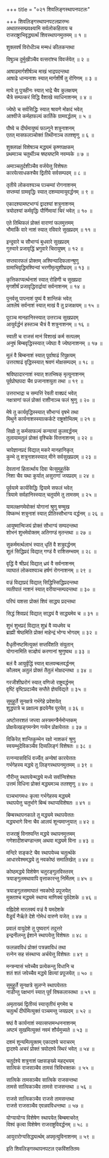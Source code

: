 +++
title = "०२१ शिवलिङ्गस्थापनपटलः"

+++
शिवलिङ्गस्थापनपटलप्रारम्भः    
अथातस्सम्प्रवक्ष्यामि सर्वलोकहिताय च  
राजराष्ट्राभिवृद्ध्यर्त्थं शिवस्थापनमुत्तमम् ॥ १ ॥


शुक्लवर्षं विरोधीञ्च मन्मधं कीलकन्तथा  

विषुञ्च दुर्मुखीञ्चैव वत्सरांश्च विवर्जयेत् ॥ २ ॥


आषाढमार्गशीर्षञ्च माखं भाद्रपदन्तथा  
आषाढे धान्यनाशः स्यात् मार्गशीर्षे तु रोगिणम् ॥ ३ ॥


माघे तु पुत्रहीनः स्यात् भाद्रे चैव कुलक्षयम्  
चैत्रे सम्पत्करं विद्धि वैशाखे व्याधिनाशनम् ॥ ४ ॥


ज्येष्ठे च सर्वसिद्धिः स्यात् श्रावणे मोक्षदं भवेत्  
आश्वीजे कर्महाफल्यं कार्तिके ग्रामवर्द्धतम् ॥ ५ ॥


पौष्ये च दीर्घमायुष्यं फाल्गुने शत्रुनाशनम्  
एतत् मासफलञ्चोक्तं तिथीनाञ्च ततश्शृणु ॥ ६ ॥


शुक्लपक्षं विशेषञ्च मद्ध्यमं कृष्णपक्षकम्  
प्रथमाञ्च चतुर्थीञ्च षष्ठ्यष्टमि नवम्यके ॥ ७ ॥


अमाञ्चतुर्दशीञ्चैव वर्जयेत्तु विशेषतः  
कारयेत्साधकश्चैव द्वितीये सर्वसम्पदम् ॥ ८ ॥


तृतीये लोकवश्यञ्च पञ्चम्यां रोगनाशनम्  
सप्तम्यां ग्रामवृद्धिः स्यात् दशम्यामायुवर्द्धनम् ॥ ९ ॥


एकादश्यामष्टभाग्यं द्वादश्यां शत्रुनाशनम्  
त्रयोदश्यां कर्मवृद्धिः पौर्णिमायां चिरं भवेत् ॥ १० ॥


एते तिथिफलं प्रोक्तं वाराणां फलमुत्तमम्  
भौमार्कि वारे नाशं स्यात् रविवारे सुखप्रदम् ॥ ११ ॥


इन्दुवारे च सौभाग्यं बुधवारे सुखप्रदम्  
गुरुवारे प्रजावृद्धिं भ्रगुवारे चिरायुषम् ॥ १२ ॥


सप्तवारफलं प्रोक्तम् अश्विन्यादिफलान्श्रुणु  
ग्रामाभिवृद्धिमश्विन्यां भरणीमृत्युशीघ्रदम् ॥ १३ ॥


कृत्तिकाप्यर्त्थनाशं स्यात् रोहिणी च सुखप्रदा  
मृगशीर्षं प्रजावृद्धिरार्द्रायां सर्वनाशनम् ॥ १४ ॥


पुनर्वसू पापनाशं पुष्यं वै शान्तिकं भवेत्  
आश्लेषं सर्वनाशं स्यात् माखं वै तु प्रजाक्षयम् ॥ १५ ॥


पूरञ्च मानहानिस्स्यात् उत्तरञ्च सुखप्रदम्  
आयुर्वर्द्धनं हस्तञ्च चैत्रं वै शत्रुनाशनम् ॥ १६ ॥



स्वाती च राजसं मानं विशाखं कर्म सत्पलम्  
अनुषं बिम्बवृद्धिस्स्यात् ज्येष्ठा वै ज्येष्ठनाशनम् ॥ १७ ॥


मूलं वै बिम्बनाशं स्यात् पूर्वाषाढं रिपुक्षयम्  
उत्तराषाढं वृद्धिस्स्यात् श्रवणं मोक्षसम्पदम् ॥ १८ ॥


श्रविष्ठादारनाशं स्यात् शतभिषक् मृत्युनाशनम्  
पूर्वप्रोष्ठपदा चैव प्रजानाशयुता तथा ॥ १९ ॥


उत्तराभाद्रा च सम्पत्तिं रेवती वाक्प्रदं भवेत्  
नक्षत्राणां फलं प्रोक्तं राशीनाञ्च फलं श्रुणु ॥ २० ॥


मेषे तु कार्यवृद्धिस्स्यात् सौभाग्यं वृषभे तथा  
मिथुने कार्यनाशस्स्यात्कर्कटे राष्ट्रशोभितम् ॥ २१ ॥


सिह्मे तु कर्मसाफल्यं कन्यायां कुलवर्द्धनम्  
तुलायामतुलं प्रोक्तं वृश्चिके वित्तनाशनम् ॥ २२ ॥


चापेज्ञानप्रदं विद्यात् मकरे मानहानिकृत्  
कुम्भे तु शत्रुनाशस्स्यात् मीने सर्वसुखप्रदम् ॥ २३ ॥


देवतानां हितार्त्थाय दिवा चेत्सुमुहूर्तके  
निशा चैव यथा कुर्यात् असुराणां जयप्रदम् ॥ २४ ॥


पूर्वयामे कार्यसिद्धिः द्वियामे सफलं भवेत्  
त्रियामे सर्वहानिस्स्यात् चतुर्यामे तु तामसम् ॥ २५ ॥


यामलक्षणमेवोक्तं योगानां श्रुणु षण्मुख  
विष्कम्भं शत्रुनाशं स्यात् प्रीतिस्सौभाग्य वर्द्धनम् ॥ २६ ॥


आयुष्मान्विजयं प्रोक्तं सौभाग्यं सम्पदन्तथा  
शोभनं शुभमेवोक्तम् अतिगण्डं मृतन्तथा ॥ २७ ॥


सुकर्ममर्त्थलाभं स्यात् धृतिं वै शत्रुवर्द्धनम्  
शूलं सिद्धिप्रदं विद्यात् गण्डं वै राशिसम्भवम् ॥ २८ ॥


वृद्धिं वै श्रीप्रदं विद्यात् ध्रवं वै सर्वनाशनम्  
व्याघातं लोकवश्यञ्च हर्षणं रोगनाशनम् ॥ २९ ॥


वज्रं विद्याप्रदं विद्यात् सिद्धिस्सिद्धिप्रदन्तथा  
व्यतीपातं नाशनं स्यात् वरीयान्सम्पदन्तथा ॥ ३० ॥


परिघं यशसा प्रोक्तं शिवं साद्ध्य प्रदन्तथा  

सिद्धं शिवप्रदं विद्यात् साद्ध्यं वै साद्ध्यमेव च ॥ ३१ ॥


शुभं शुभप्रदं विद्यात् शुभ्रं वै व्यधमेव च  
ब्राह्मी श्रेष्ठमिति प्रोक्तं माहेन्द्रं भोग्य भोगदम् ॥ ३२ ॥


वैधृतीनष्टमित्युक्तं सप्तविंशति संयुतान्  
योगानामिति सञ्ज्ञेयं करणानां श्रुणुष्वथ ॥ ३३ ॥


बलं वै आयुर्वृद्धिं स्यात् बालवम्बलवर्द्धनम्  
कौलवम् अतुलं प्रोक्तं तैतुलं मोक्षदन्तथा ॥ ३४ ॥


गरजीशीघ्ररोगं स्यात् वणिजो राष्ट्रवर्द्धनम्  
वृष्टिं वृष्टिप्रदञ्चैव सप्तैते ज्ञेयविद्यते ॥ ३५ ॥


सुमुहूर्ते सुनक्षत्रे गर्भगेहे प्रवेशयेत्  
शुद्धपात्रे च प्रक्षाल्य हृदयेनैव पूरयेत् ॥ ३६ ॥


अष्टोत्तरशतं जप्त्वा अस्त्रमन्त्रैर्नमोन्तकम्  
प्रोक्षयेत्खड्गमन्त्रेण गव्येन प्रोक्षयेत्ततः ॥ ३७ ॥


विकिरेत् शान्तिकुम्भेन रक्षो नाशकरं श्रुणु  
स्वयम्भुदेविकञ्चैव दिव्यलिङ्गं विशेषतः ॥ ३८ ॥


रत्नन्यासविधिं वर्ज्येत् अन्येषां कारयेत्ततः  
गर्भगेहस्य मद्ध्ये तु लिङ्गस्थापनमुत्तमम् ॥ ३९ ॥


गौरीन्तु स्थापयेन्मद्ध्ये मध्ये सर्वान्विशेषतः  
उत्तमं विधिना प्रोक्तं मद्ध्यमञ्च ततश्शृणु ॥ ४० ॥


पञ्चभागमधः कृत्वा गर्भगेहस्य मद्ध्यमे  
स्थापयेत्तु चतुर्भागे बिम्बं स्थाप्यविशेषतः ॥ ४१ ॥


बिम्बस्थापनकाले तु मद्ध्यमे स्थापयेत्ततः  
मद्ध्यभागे विना चैव आलयं शून्यमाप्नुयात् ॥ ४२ ॥


राजराष्ट्रं विनश्यन्ति मद्ध्ये स्थापनमुत्तमम्  
गणेशादीशचण्डान्तम् अथवा मद्ध्यमे विना ॥ ४३ ॥


मन्दिरे सङ्कटे चैव स्थापयेच्च चतुर्त्थके  
आधारवेश्ममद्ध्ये तु नवकोष्ठं समालिखेत् ॥ ४४ ॥


कोष्ठमद्ध्ये विशेषेण चतुरङ्गुलविस्तरम्  
त्रयाङ्गुलमथावापि वृत्ताकारन्तु निर्मितम् ॥ ४५ ॥



त्रयाङ्गुलसमाघातं नवकोष्ठे प्रपूजयेत्  
मुक्ताश्च मद्ध्यमे स्थाप्य माणिक्यं पूर्वदेशके ॥ ४६ ॥


वह्निदेशे मारतक्यं वज्रं वै यमदेशके  
वैडूर्यं नैर्ऋते देशे गोमेधं वारुणे यजेत् ॥ ४७ ॥


प्रवालं वायुदेशे तु पुष्यरागं तदुत्तरे  
इन्द्रनीलन्तु ईशाने स्थापयेत्तु विशेषतः ॥ ४८ ॥


फलन्नवविधं प्रोक्तं पत्रन्नवविधं तथा  
रत्नेन सह संस्थाप्य अर्चयेत्तु विशेषतः ॥ ४९ ॥


मन्त्रन्यासं भवेच्चैव प्रत्येकन्तु विधानि च  
शतं शतं जपेच्चैव मद्ध्ये क्षित्यां प्रपूजयेत् ॥ ५० ॥


सुमुहूर्ते सुनक्षत्रे सुलग्ने स्थापयेत्ततः  
नाडीन्तु पक्षभागं स्यात् पूर्वं विषकलास्तथा ॥ ५१ ॥


अमृताख्यं द्वितीय्यं स्यात्तृतीयं मृगमेव च  
चतुर्त्थं दीर्घमित्युक्तं पञ्चमन्तु जयप्रदम् ॥ ५२ ॥


षष्ठं वै कार्यनाशं स्यात्सप्तमन्धननाशनम्  
अष्टमं सुखमित्युक्तं नवमं शौर्यमुच्यते ॥ ५३ ॥


दशमं शून्यमित्युक्तम् एकादश्ये चराचरम्  
द्वादश्ये अचरं प्रोक्तं त्रयोदश्ये स्थिरं भवेत् ॥ ५४ ॥


चतुर्दश्ये शत्रुनाशं पक्षसङ्ख्ये महद्भयम्  
सात्विकं राजसञ्चैव तामसं त्रिविभक्तकः ॥ ५५ ॥


सात्विके तामसञ्चैव सात्विके राजसन्तथा  
तामसे सात्विकञ्चैव तामसे राजसन्तथा ॥ ५६ ॥


राजसे सात्विकञ्चैव राजसे तामसन्तथा  
राजसे राजसञ्चैव एवन्नवविधन्तथा ॥ ५७ ॥


योग्यायोग्य विशेषेण स्थापयेत् बिम्बमाचरेत्  
विश्वं कृत्वा विशेषेण राजराष्ट्रविवर्द्धनम् ॥ ५८ ॥


आयुरारोग्यसिद्ध्यर्त्थम् अपमृत्युविनाशनम् ॥ ५९ ॥


इति शिवलिङ्गस्थापनपटल एकविंशतितमः  
